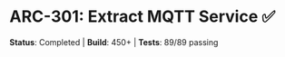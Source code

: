 # ARC-301: Extract MQTT Service ✅

**Status**: Completed | **Build**: 450+ | **Tests**: 89/89 passing

